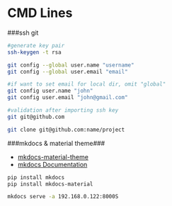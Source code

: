 # CMD Lines
###ssh git

```bash
#generate key pair
ssh-keygen -t rsa

git config --global user.name "username"
git config --global user.email "email"

#if want to set email for local dir, omit "global"
git config user.name "john"
git config user.email "john@gmail.com"

#validation after importing ssh key
git git@github.com

git clone git@github.com:name/project

```

###mkdocs & material theme###

- [mkdocs-material-theme][1]
- [mkdocs Documentation][2]
```bash
pip install mkdocs
pip install mkdocs-material

mkdocs serve -a 192.168.0.122:8000S
```
###


  [1]: http://squidfunk.github.io/mkdocs-material/
  [2]: http://www.mkdocs.org/
